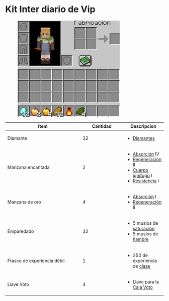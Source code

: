 # Kit Inter diario de Vip

<figure><img src="../../.gitbook/assets/image (6) (1).png" alt=""><figcaption></figcaption></figure>

<table><thead><tr><th width="281.3333333333333">Item</th><th width="146">Cantidad</th><th>Descripcion</th></tr></thead><tbody><tr><td>Diamante</td><td>32</td><td><ul><li><a href="../items/genericos/vanilla/diamante.md">Diamantes</a></li></ul></td></tr><tr><td>Manzana encantada</td><td>2</td><td><ul><li><a href="https://minecraft.fandom.com/es/wiki/Absorci%C3%B3n">Absorción</a> IV</li><li><a href="https://minecraft.fandom.com/es/wiki/Regeneraci%C3%B3n">Regeneración</a> II</li><li><a href="https://minecraft.fandom.com/es/wiki/Cuerpo_ign%C3%ADfugo">Cuerpo ignífugo</a> I</li><li><a href="https://minecraft.fandom.com/es/wiki/Resistencia">Resistencia</a> I</li></ul></td></tr><tr><td>Manzana de oro</td><td>4</td><td><ul><li><a href="https://minecraft.fandom.com/es/wiki/Absorci%C3%B3n">Absorción</a> I</li><li><a href="https://minecraft.fandom.com/es/wiki/Regeneraci%C3%B3n">Regeneración</a> II</li></ul></td></tr><tr><td>Emparedado</td><td>32</td><td><ul><li>5 muslos de <a href="https://minecraft.fandom.com/es/wiki/Saturaci%C3%B3n">saturación</a></li><li>5 muslos de <a href="https://minecraft.fandom.com/es/wiki/Hambre">hambre</a></li></ul></td></tr><tr><td>Frasco de experiencia débil</td><td>1</td><td><ul><li>250 de experiencia de <a href="../mecanicas/clases.md">clase</a></li></ul></td></tr><tr><td>Llave Voto</td><td>4</td><td><ul><li>Llave para la <a href="../locaciones/spawn/puntos-de-interes/warp-cajas/caja-voto.md">Caja Voto</a></li></ul></td></tr></tbody></table>
